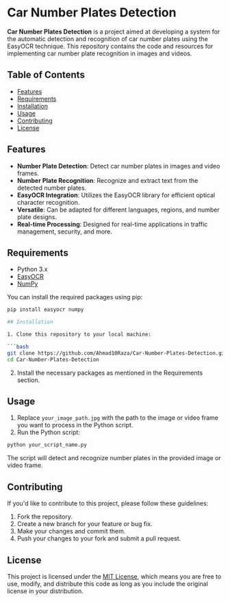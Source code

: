 # Car Number Plates Detection

**Car Number Plates Detection** is a project aimed at developing a system for the automatic detection and recognition of car number plates using the EasyOCR technique. This repository contains the code and resources for implementing car number plate recognition in images and videos.

## Table of Contents

- [Features](#features)
- [Requirements](#requirements)
- [Installation](#installation)
- [Usage](#usage)
- [Contributing](#contributing)
- [License](#license)

## Features

- **Number Plate Detection**: Detect car number plates in images and video frames.
- **Number Plate Recognition**: Recognize and extract text from the detected number plates.
- **EasyOCR Integration**: Utilizes the EasyOCR library for efficient optical character recognition.
- **Versatile**: Can be adapted for different languages, regions, and number plate designs.
- **Real-time Processing**: Designed for real-time applications in traffic management, security, and more.

## Requirements

- Python 3.x
- [EasyOCR](https://github.com/jaidedai/easyocr)
- [NumPy](https://numpy.org/)

You can install the required packages using pip:

```bash
pip install easyocr numpy

## Installation

1. Clone this repository to your local machine:

```bash
git clone https://github.com/Ahmad10Raza/Car-Number-Plates-Detection.git
cd Car-Number-Plates-Detection
```

2. Install the necessary packages as mentioned in the Requirements section.

## Usage

1. Replace `your_image_path.jpg` with the path to the image or video frame you want to process in the Python script.
2. Run the Python script:

```bash
python your_script_name.py
```

The script will detect and recognize number plates in the provided image or video frame.

## Contributing

If you'd like to contribute to this project, please follow these guidelines:

1. Fork the repository.
2. Create a new branch for your feature or bug fix.
3. Make your changes and commit them.
4. Push your changes to your fork and submit a pull request.

## License

This project is licensed under the [MIT License](LICENSE), which means you are free to use, modify, and distribute this code as long as you include the original license in your distribution.
